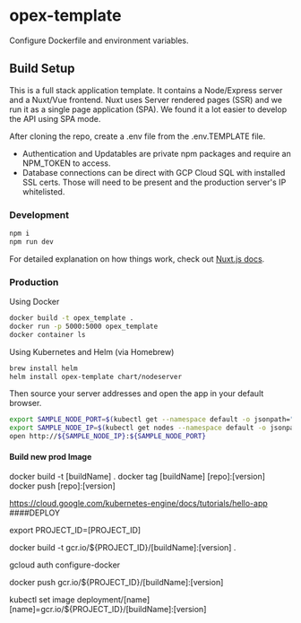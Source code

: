 # opex-template

Configure Dockerfile and environment variables.

## Build Setup

This is a full stack application template. It contains a Node/Express server and a Nuxt/Vue frontend. Nuxt uses Server rendered pages (SSR) and we run it as a single page application (SPA). We found it a lot easier to develop the API using SPA mode.

After cloning the repo, create a .env file from the .env.TEMPLATE file.

- Authentication and Updatables are private npm packages and require an NPM_TOKEN to access.
- Database connections can be direct with GCP Cloud SQL with installed SSL certs. Those will need to be present and the production server's IP whitelisted.

### Development

``` bash
npm i
npm run dev
```

For detailed explanation on how things work, check out [Nuxt.js docs](https://nuxtjs.org).

### Production

Using Docker

``` bash
docker build -t opex_template .
docker run -p 5000:5000 opex_template
docker container ls
```

Using Kubernetes and Helm (via Homebrew)

``` bash
brew install helm
helm install opex-template chart/nodeserver
```

Then source your server addresses and open the app in your default browser.

``` bash
export SAMPLE_NODE_PORT=$(kubectl get --namespace default -o jsonpath="{.spec.ports[0].nodePort}" services nodeserver-service)
export SAMPLE_NODE_IP=$(kubectl get nodes --namespace default -o jsonpath="{.items[0].status.addresses[0].address}")
open http://${SAMPLE_NODE_IP}:${SAMPLE_NODE_PORT}
```
#### Build new prod Image
docker build -t [buildName] .
docker tag [buildName] [repo]:[version]
docker push [repo]:[version]

https://cloud.google.com/kubernetes-engine/docs/tutorials/hello-app
####DEPLOY

export PROJECT_ID=[PROJECT_ID]

docker build -t gcr.io/${PROJECT_ID}/[buildName]:[version] .

gcloud auth configure-docker

docker push gcr.io/${PROJECT_ID}/[buildName]:[version]

kubectl set image deployment/[name] [name]=gcr.io/${PROJECT_ID}/[buildName]:[version]

